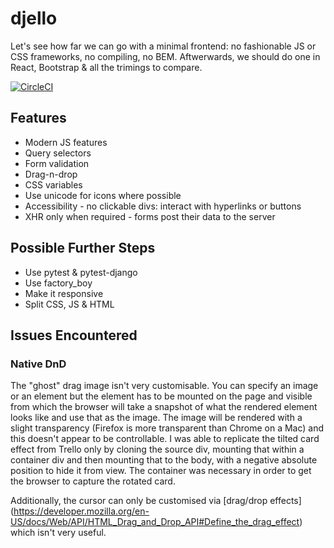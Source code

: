 # djello
Let's see how far we can go with a minimal frontend: no fashionable JS or CSS frameworks, no compiling, no BEM.  Aftwerwards, we should do one in React, Bootstrap & all the trimings to compare.

[![CircleCI](https://circleci.com/gh/shangxiao/djello.svg?style=svg)](https://circleci.com/gh/shangxiao/djello)

## Features

* Modern JS features
* Query selectors
* Form validation
* Drag-n-drop
* CSS variables
* Use unicode for icons where possible
* Accessibility - no clickable divs: interact with hyperlinks or buttons
* XHR only when required - forms post their data to the server

## Possible Further Steps

* Use pytest & pytest-django
* Use factory_boy
* Make it responsive
* Split CSS, JS & HTML

## Issues Encountered

### Native DnD

The "ghost" drag image isn't very customisable. You can specify an image or an element but
the element has to be mounted on the page and visible from which the browser will take a
snapshot of what the rendered element looks like and use that as the image. The image will
be rendered with a slight transparency (Firefox is more transparent than Chrome on a Mac)
and this doesn't appear to be controllable. I was able to replicate the tilted card effect
from Trello only by cloning the source div, mounting that within a container div and then
mounting that to the body, with a negative absolute position to hide it from view. The
container was necessary in order to get the browser to capture the rotated card.

Additionally, the cursor can only be customised via [drag/drop effects]
(https://developer.mozilla.org/en-US/docs/Web/API/HTML_Drag_and_Drop_API#Define_the_drag_effect)
which isn't very useful.
